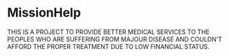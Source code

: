 # MissionHelp
THIS IS A PROJECT TO PROVIDE BETTER MEDICAL SERVICES TO THE PEOPLES WHO ARE SUFFERING FROM MAJOUR DISEASE AND COULDN'T AFFORD THE PROPER TREATMENT DUE TO LOW FINANCIAL STATUS.
